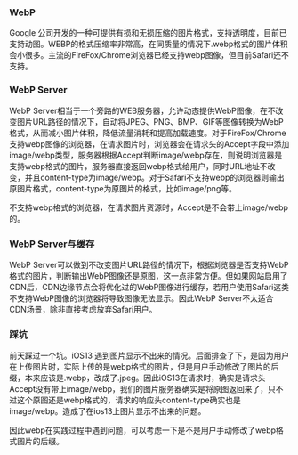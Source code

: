 ### WebP
Google 公司开发的一种可提供有损和无损压缩的图片格式，支持透明度，目前已支持动图。WEBP的格式压缩率非常高，在同质量的情况下.webp格式的图片体积会小很多。主流的FireFox/Chrome浏览器已经支持webp图像，但目前Safari还不支持。

### WebP Server
WebP Server相当于一个旁路的WEB服务器，允许动态提供WebP图像，在不改变图片URL路径的情况下，自动将JPEG、PNG、BMP、GIF等图像转换为WebP格式，从而减小图片体积，降低流量消耗和提高加载速度。对于FireFox/Chrome支持webp图像的浏览器，在请求图片时，浏览器会在请求头的Accept字段中添加image/webp类型，服务器根据Accept判断image/webp存在，则说明浏览器是支持webp格式的图片，服务器直接返回webp格式给用户，同时URL地址不改变，并且content-type为image/webp。对于Safari不支持webp的浏览器则输出原图片格式，content-type为原图片的格式，比如image/png等。

不支持webp格式的浏览器，在请求图片资源时，Accept是不会带上image/webp的。


### WebP Server与缓存
WebP Server可以做到不改变图片URL路径的情况下，根据浏览器是否支持WebP格式的图片，判断输出WebP图像还是原图，这一点非常方便。但如果网站启用了CDN后，CDN边缘节点会将优化过的WebP图像进行缓存，若用户使用Safari这类不支持WebP图像的浏览器将导致图像无法显示。因此WebP Server不太适合CDN场景，除非直接考虑放弃Safari用户。

### 踩坑
前天踩过一个坑。iOS13 遇到图片显示不出来的情况。后面排查了下，是因为用户在上传图片时，实际上传的是webp格式的图片，但是用户手动修改了图片的后缀，本来应该是.webp，改成了.jpeg。因此iOS13在请求时，确实是请求头Accept没有带上image/webp，我们的图片服务器确实是将原图返回来了，只不过这个原图还是webp格式的，请求的响应头content-type确实也是image/webp。造成了在ios13上图片显示不出来的问题。

因此webp在实践过程中遇到问题，可以考虑一下是不是用户手动修改了webp格式图片的后缀。